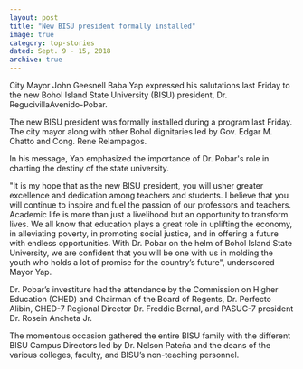 ```yaml
---
layout: post
title: "New BISU president formally installed"
image: true
category: top-stories
dated: Sept. 9 - 15, 2018
archive: true
---
```


City Mayor John Geesnell Baba Yap expressed his salutations last Friday to the new Bohol Island State University (BISU) president, Dr. RegucivillaAvenido-Pobar.

The new BISU president was formally installed during a program last Friday. The city mayor along with other Bohol dignitaries led by Gov. Edgar M. Chatto and Cong. Rene Relampagos. 

In his message, Yap emphasized the importance of Dr. Pobar's role in charting the destiny of the state university.

"It is my hope that as the new BISU president, you will usher greater excellence and dedication among teachers and students. I believe that you will continue to inspire and fuel the passion of our professors and teachers. Academic life is more than just a livelihood but an opportunity to transform lives. We all know that education plays a great role in uplifting the economy, in alleviating poverty, in promoting social justice, and in offering a future with endless opportunities. With Dr. Pobar on the helm of Bohol Island State University, we are confident that you will be one with us in molding the youth who holds a lot of promise for the country’s future", underscored Mayor Yap. 

Dr. Pobar’s investiture had the attendance by the Commission on Higher Education (CHED) and Chairman of the Board of Regents, Dr. Perfecto Alibin, CHED-7 Regional Director Dr. Freddie Bernal, and PASUC-7 president Dr. Rosein Ancheta Jr. 

The momentous occasion gathered the entire BISU family with the different BISU Campus Directors led by Dr. Nelson Pateña and the deans of the various colleges, faculty, and BISU’s non-teaching personnel. 